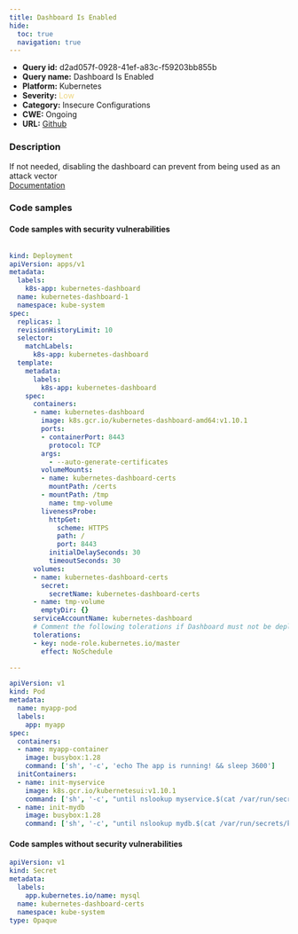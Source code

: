 ```yaml
---
title: Dashboard Is Enabled
hide:
  toc: true
  navigation: true
---
```


<style>
  .highlight .hll {
    background-color: #ff171742;
  }
  .md-content {
    max-width: 1100px;
    margin: 0 auto;
  }
</style>

-   **Query id:** d2ad057f-0928-41ef-a83c-f59203bb855b
-   **Query name:** Dashboard Is Enabled
-   **Platform:** Kubernetes
-   **Severity:** <span style="color:#edd57e">Low</span>
-   **Category:** Insecure Configurations
-   **CWE:** Ongoing
-   **URL:** [Github](https://github.com/Checkmarx/kics/tree/master/assets/queries/k8s/dashboard_is_enabled)

### Description
If not needed, disabling the dashboard can prevent from being used as an attack vector<br>
[Documentation](https://kubernetes.io/docs/tasks/access-application-cluster/web-ui-dashboard/)

### Code samples
#### Code samples with security vulnerabilities
```yaml title="Positive test num. 1 - yaml file" hl_lines="67 22"

kind: Deployment
apiVersion: apps/v1
metadata:
  labels:
    k8s-app: kubernetes-dashboard
  name: kubernetes-dashboard-1
  namespace: kube-system
spec:
  replicas: 1
  revisionHistoryLimit: 10
  selector:
    matchLabels:
      k8s-app: kubernetes-dashboard
  template:
    metadata:
      labels:
        k8s-app: kubernetes-dashboard
    spec:
      containers:
      - name: kubernetes-dashboard
        image: k8s.gcr.io/kubernetes-dashboard-amd64:v1.10.1
        ports:
        - containerPort: 8443
          protocol: TCP
        args:
          - --auto-generate-certificates
        volumeMounts:
        - name: kubernetes-dashboard-certs
          mountPath: /certs
        - mountPath: /tmp
          name: tmp-volume
        livenessProbe:
          httpGet:
            scheme: HTTPS
            path: /
            port: 8443
          initialDelaySeconds: 30
          timeoutSeconds: 30
      volumes:
      - name: kubernetes-dashboard-certs
        secret:
          secretName: kubernetes-dashboard-certs
      - name: tmp-volume
        emptyDir: {}
      serviceAccountName: kubernetes-dashboard
      # Comment the following tolerations if Dashboard must not be deployed on master
      tolerations:
      - key: node-role.kubernetes.io/master
        effect: NoSchedule

---

apiVersion: v1
kind: Pod
metadata:
  name: myapp-pod
  labels:
    app: myapp
spec:
  containers:
  - name: myapp-container
    image: busybox:1.28
    command: ['sh', '-c', 'echo The app is running! && sleep 3600']
  initContainers:
  - name: init-myservice
    image: k8s.gcr.io/kubernetesui:v1.10.1
    command: ['sh', '-c', "until nslookup myservice.$(cat /var/run/secrets/kubernetes.io/serviceaccount/namespace).svc.cluster.local; do echo waiting for myservice; sleep 2; done"]
  - name: init-mydb
    image: busybox:1.28
    command: ['sh', '-c', "until nslookup mydb.$(cat /var/run/secrets/kubernetes.io/serviceaccount/namespace).svc.cluster.local; do echo waiting for mydb; sleep 2; done"]
```


#### Code samples without security vulnerabilities
```yaml title="Negative test num. 1 - yaml file"
apiVersion: v1
kind: Secret
metadata:
  labels:
    app.kubernetes.io/name: mysql
  name: kubernetes-dashboard-certs
  namespace: kube-system
type: Opaque
```
